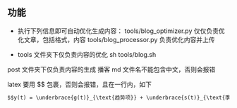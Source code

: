 ## 功能
- 执行下列信息即可自动优化生成内容：
	tools/blog_optimizer.py 仅仅负责优化文章，包括格式，内容
	tools/blog_processor.py 负责优化内容并上传



- tools 文件夹下仅负责内容的优化
sh tools/blog.sh

post 文件夹下仅负责内容的生成
播客 md 文件名不能包含中文，否则会报错

latex 要用 $$ 包裹，否则会报错，且在一行内，如下

```md
$$y(t) = \underbrace{g(t)}_{\text{趋势项}} + \underbrace{s(t)}_{\text{季节项}} + \underbrace{h(t)}_{\text{节假日项}} + \epsilon_t$$
```

